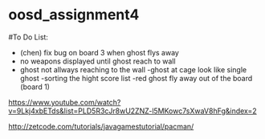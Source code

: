 # oosd_assignment4

#To Do List:

- (chen) fix bug on board 3 when ghost flys away
- no weapons displayed until ghost reach to wall
- ghost not allways reaching to the wall
-ghost at cage look like single ghost
-sorting the hight score list
-red ghost fly away out of the board (board 1)



https://www.youtube.com/watch?v=9Lkj4xbETds&list=PLD5R3cJr8wU2ZNZ-l5MKowc7sXwaV8hFg&index=2


http://zetcode.com/tutorials/javagamestutorial/pacman/